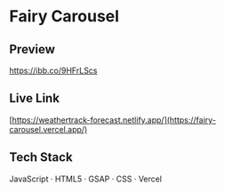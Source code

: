 # Fairy Carousel

## Preview
https://ibb.co/9HFrLScs

## Live Link

[https://weathertrack-forecast.netlify.app/](https://fairy-carousel.vercel.app/)

## Tech Stack
JavaScript · HTML5 · GSAP · CSS · Vercel
